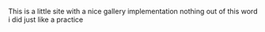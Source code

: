 This is a little site with a nice gallery implementation nothing out of this word i did just like a practice